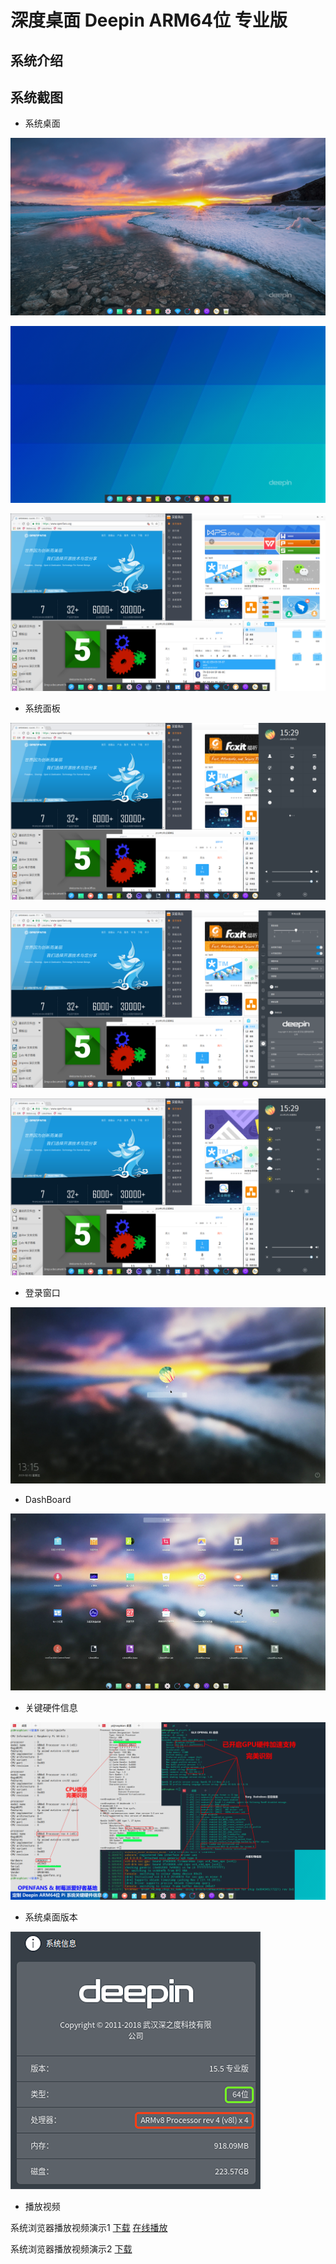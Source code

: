 # 深度桌面 Deepin ARM64位 专业版

## 系统介绍

## 系统截图

- 系统桌面

![深度系统桌面1](../images/deepin_desktop1.png)

![深度系统桌面2](../images/deepin_desktop2.png)

![深度系统桌面3](../images/deepin_desktop3.png)

- 系统面板

![深度系统面板1](../images/deepin_panel1.png)

![深度系统面板2](../images/deepin_panel2.png)

![深度系统面板3](../images/deepin_panel3.png)

- 登录窗口

![深度系统登录窗口](../images/deepin_login.png)

- DashBoard

![深度系统DashBoard](../images/deepin_dash.png)

- 关键硬件信息

![深度系统关键硬件信息](../images/deepin_info.png)

- 系统桌面版本

![深度系统桌面版本](../images/deepin_version.png)

- 播放视频

系统浏览器播放视频演示1 [下载](../videos/deep_show_1.mp4) [在线播放](https://v.qq.com/x/page/n08348fdlcr.html)

系统浏览器播放视频演示2 [下载](../videos/deep_show_2.mp4)
